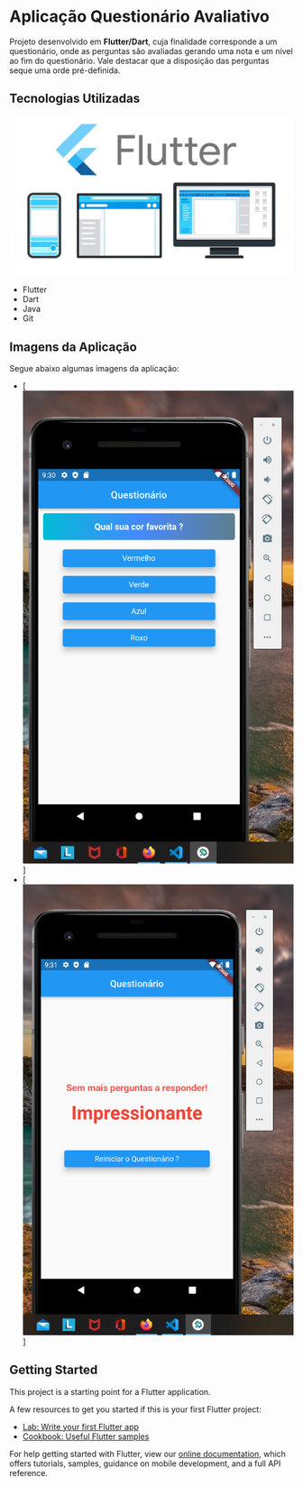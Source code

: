 # Aplicação Questionário Avaliativo

Projeto desenvolvido em **Flutter/Dart**, cuja finalidade corresponde a um questionário, onde as perguntas são avaliadas gerando uma nota e um nível ao fim do questionário.
Vale destacar que a disposição das perguntas seque uma orde pré-definida.

## Tecnologias Utilizadas

[![Logo do Flutter](lib/img/flutter.jpg)](https://flutter.dev/)

* Flutter
* Dart
* Java
* Git

## Imagens da Aplicação

Segue abaixo algumas imagens da aplicação:

- [![Tela do Questionário](lib/img/tela_questionario.png)]
- [![Tela do Resultado](lib/img/tela_resultado.png)]

## Getting Started

This project is a starting point for a Flutter application.

A few resources to get you started if this is your first Flutter project:

- [Lab: Write your first Flutter app](https://flutter.dev/docs/get-started/codelab)
- [Cookbook: Useful Flutter samples](https://flutter.dev/docs/cookbook)

For help getting started with Flutter, view our
[online documentation](https://flutter.dev/docs), which offers tutorials,
samples, guidance on mobile development, and a full API reference.

